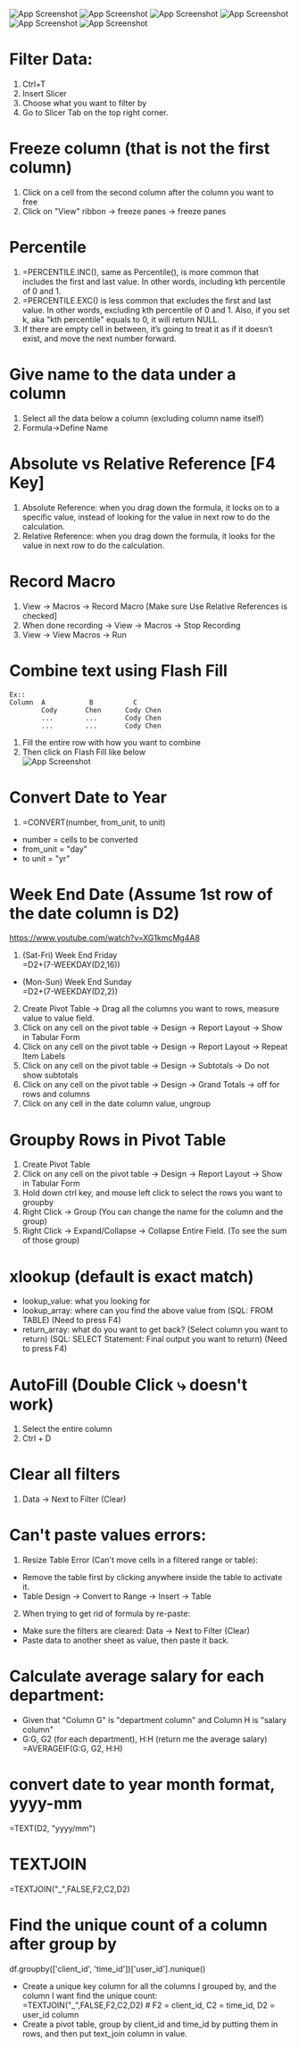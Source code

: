 ![App Screenshot](https://github.com/HaomingChen1998/Portfolio-Project/blob/main/Learning%20Note/Photo/Excel%201.png)
![App Screenshot](https://github.com/HaomingChen1998/Portfolio-Project/blob/main/Learning%20Note/Photo/Excel%202.png)
![App Screenshot](https://github.com/HaomingChen1998/Portfolio-Project/blob/main/Learning%20Note/Photo/Excel%203.png)
![App Screenshot](https://github.com/HaomingChen1998/Portfolio-Project/blob/main/Learning%20Note/Photo/Excel%204.png)
![App Screenshot](https://github.com/HaomingChen1998/Portfolio-Project/blob/main/Learning%20Note/Photo/Excel%205.png)
![App Screenshot](https://github.com/HaomingChen1998/Portfolio-Project/blob/main/Learning%20Note/Photo/Excel%206.png)

# Filter Data:
1. Ctrl+T
2. Insert Slicer
3. Choose what you want to filter by
4. Go to Slicer Tab on the top right corner.

# Freeze column (that is not the first column)
1. Click on a cell from the second column after the column you want to free
2. Click on "View" ribbon -> freeze panes -> freeze panes

# Percentile
1. =PERCENTILE.INC(), same as Percentile(), is more common that includes the first and last value. In other words, including kth percentile of 0 and 1.
2. =PERCENTILE.EXC() is less common that excludes the first and last value. In other words, excluding kth percentile of 0 and 1. Also, if you set k, aka "kth percentile" equals to 0, it will return NULL.
3. If there are empty cell in between, it’s going to treat it as if it doesn’t exist, and move the next number forward.

# Give name to the data under a column
1. Select all the data below a column (excluding column name itself)
2. Formula->Define Name

# Absolute vs Relative Reference [F4 Key]
1. Absolute Reference: when you drag down the formula, it locks on to a specific value, instead of looking for the value in next row to do the calculation.
2. Relative Reference: when you drag down the formula, it looks for the value in next row to do the calculation.

# Record Macro
1. View -> Macros -> Record Macro [Make sure Use Relative References is checked]
2. When done recording -> View -> Macros -> Stop Recording
3. View -> View Macros -> Run

# Combine text using Flash Fill  
```
Ex:: 
Column  A           B          C
        Cody       Chen      Cody Chen
        ...        ...       Cody Chen
        ...        ...       Cody Chen
```
1. Fill the entire row with how you want to combine
2. Then click on Flash Fill like below  
![App Screenshot](https://github.com/HaomingChen1998/Portfolio-Project/blob/main/Learning%20Note/Photo/Excel%20Flash%20Fill.png)

# Convert Date to Year
1. =CONVERT(number, from_unit, to unit)
- number = cells to be converted
- from_unit = "day"
- to unit = "yr"
  
# Week End Date (Assume 1st row of the date column is D2) 
https://www.youtube.com/watch?v=XG1kmcMg4A8  
1. (Sat-Fri) Week End Friday  
   =D2+(7-WEEKDAY(D2,16))
- (Mon-Sun) Week End Sunday   
   =D2+(7-WEEKDAY(D2,2))
2. Create Pivot Table -> Drag all the columns you want to rows, measure value to value field.
3. Click on any cell on the pivot table -> Design -> Report Layout -> Show in Tabular Form
4. Click on any cell on the pivot table -> Design -> Report Layout -> Repeat Item Labels
5. Click on any cell on the pivot table -> Design -> Subtotals -> Do not show subtotals
6. Click on any cell on the pivot table -> Design -> Grand Totals -> off for rows and columns
7. Click on any cell in the date column value, ungroup

# Groupby Rows in Pivot Table
1. Create Pivot Table
2. Click on any cell on the pivot table -> Design -> Report Layout -> Show in Tabular Form
3. Hold down ctrl key, and mouse left click to select the rows you want to groupby
4. Right Click -> Group (You can change the name for the column and the group)
5. Right Click -> Expand/Collapse -> Collapse Entire Field. (To see the sum of those group)

# xlookup (default is exact match)
- lookup_value: what you looking for 
- lookup_array: where can you find the above value from (SQL: FROM TABLE) (Need to press F4)
- return_array: what do you want to get back? (Select column you want to return) (SQL: SELECT Statement: Final output you want to return) (Need to press F4)

# AutoFill (Double Click ⤷ doesn't work)
1. Select the entire column
2. Ctrl + D

# Clear all filters
1. Data -> Next to Filter (Clear)

# Can't paste values errors:
1. Resize Table Error (Can't move cells in a filtered range or table):
- Remove the table first by clicking anywhere inside the table to activate it.
- Table Design -> Convert to Range -> Insert -> Table
2. When trying to get rid of formula by re-paste:
- Make sure the filters are cleared: Data -> Next to Filter (Clear)
- Paste data to another sheet as value, then paste it back.

# Calculate average salary for each department:
- Given that  "Column G" is "department column" and Column H is "salary column" 
- G:G, G2 (for each department), H:H (return me the average salary)  
=AVERAGEIF(G:G, G2, H:H)

# convert date to year month format, yyyy-mm
=TEXT(D2, "yyyy/mm")

# TEXTJOIN
=TEXTJOIN("_",FALSE,F2,C2,D2)

# Find the unique count of a column after group by  
df.groupby(['client_id', 'time_id'])['user_id'].nunique()
- Create a unique key column for all the columns I grouped by, and the column I want find the unique count:  
=TEXTJOIN("_",FALSE,F2,C2,D2)     # F2 = client_id, C2 = time_id, D2 = user_id column
- Create a pivot table, group by client_id and time_id by putting them in rows, and then put text_join column in value.
